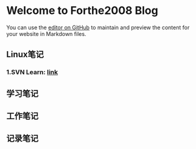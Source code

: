 Welcome to Forthe2008 Blog
=
You can use the [editor on GitHub](https://github.com/forthe2008/forthe2008.github.io/edit/master/README.md) to maintain and preview the content for your website in Markdown files.

## Linux笔记
### 1.SVN Learn: [link](./linux/svn.md)
## 学习笔记
## 工作笔记
## 记录笔记
